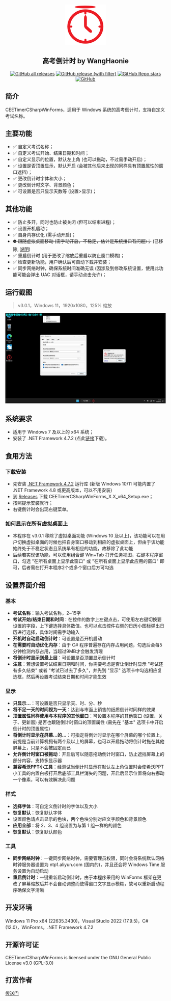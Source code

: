 <div align="center">
    <img src="./CEETimerCSharpWinForms/Properties/AppIcon.png" height="128px"/>
    <h2>高考倒计时 by WangHaonie</h2>

[![GitHub all releases](https://img.shields.io/github/downloads/WangHaonie/CEETimerCSharpWinForms/total?logo=github&label=%E4%B8%8B%E8%BD%BD%E9%87%8F&color=%23DC67A5)](#) [![GitHub release (with filter)](https://img.shields.io/github/v/release/WangHaonie/CEETimerCSharpWinForms?logo=github&label=%E6%9C%80%E6%96%B0%E7%89%88&color=%23178600)](https://github.com/WangHaonie/CEETimerCSharpWinForms/releases/latest/) [![GitHub Repo stars](https://img.shields.io/github/stars/WangHaonie/CEETimerCSharpWinForms?logo=github&label=Stars&color=%23E5B84E)](#) [![GitHub](https://img.shields.io/github/license/WangHaonie/CEETimerCSharpWinForms?logo=github&label=%E8%AE%B8%E5%8F%AF%E8%AF%81&color=%233C9DF8)](https://github.com/WangHaonie/CEETimerCSharpWinForms/blob/main/LICENSE)

</div>

## 简介
CEETimerCSharpWinForms，适用于 Windows 系统的高考倒计时，支持自定义考试名称。
## 主要功能
+ ✅ 自定义考试名称；
+ ✅ 自定义考试开始、结束日期和时间；
+ ✅ 自定义显示的位置，默认左上角 (也可以拖动，不过需手动开启)；
+ ✅ 设置是否顶置显示，默认开启 (会被其他后来出现的同样具有顶置属性的窗口遮挡)；
+ ✅ 更改倒计时字体和大小；
+ ✅ 更改倒计时文字、背景颜色；
+ ✅ 可设置是否只显示天数等 (设置>显示)；
## 其他功能
+ ✅ 防止多开，同时也防止被关闭 (但可以结束进程)；
+ ✅ 设置开机启动；
+ ✅ 自身内存优化 (需手动开启)；
+ ~~⛔ 跟随虚拟桌面移动 (需手动开启，不稳定，估计是系统接口有问题)；~~ (已移除, [说明](#如何显示在所有虚拟桌面上))
+ ✅ 重启倒计时 (用于更改了缩放后重启以防止窗口模糊)；
+ ✅ 检查更新功能，用户确认后可自动下载并安装；
+ ✅ 同步网络时钟，确保系统时间准确无误 (因涉及到修改系统设置，使用此功能可能会弹出 UAC 对话框，请手动点击允许)；
## 运行截图
> v3.0.1，Windows 11，1920x1080，125% 缩放

![主窗口](./Screenshot.jpg)

## 系统要求
+ 适用于 Windows 7 及以上的 x64 系统；
+ 安装了 .NET Framework 4.7.2 (点此[链接](https://dotnet.microsoft.com/zh-cn/download/dotnet-framework/thank-you/net472-offline-installer)下载)。
## 食用方法
### 下载安装
+ 先安装 [.NET Framework 4.7.2](https://dotnet.microsoft.com/zh-cn/download/dotnet-framework/thank-you/net472-offline-installer) 运行库 (新版 Windows 10/11 可能内置了 .NET Framework 4.8 或更高版本，可以不用安装)
+ 到 [Releases](https://github.com/WangHaonie/CEETimerCSharpWinForms/releases/latest) 下载 CEETimerCSharpWinForms_X.X_x64_Setup.exe；
+ 按照提示安装就行；
+ 右键倒计时会出现右键菜单。
### 如何显示在所有虚拟桌面上
+ 本程序在 v3.0.1 移除了虚拟桌面功能 (Windows 10 及以上)，该功能可以在用户切换虚拟桌面的时候也把自身窗口移动到相应的虚拟桌面上，但由于该功能始终处于不稳定状态且系统早有相应的功能，故移除了此功能
+ 后续若实现该功能，可以使用组合键 Win+Tab 打开任务视图，右键本程序窗口，勾选 "在所有桌面上显示此窗口" 或 "在所有桌面上显示此应用的窗口" 即可，后者需在打开本程序2个或多个窗口后方可勾选
## 设置界面介绍
### 基本
+ **考试名称**：输入考试名称，2~15字
+ **考试开始/结束日期和时间**：在控件的数字上左键点击，可使用左右键切换要设置的字段，上下键选择具体数值。也可以点击控件右侧的日历小图标弹出日历进行选择，具体时间需手动输入
+ **开机时自动启动倒计时**：可设置是否开机启动
+ **在需要时自动优化内存**：由于 C# 程序普遍存在内存占用问题，勾选后会每5分钟检测内存占用，当超过9MB才会触发清理
+ **将倒计时显示到最上层**：可设置是否顶置显示倒计时
+ **注意**：若想设置考试结束日期和时间，你需要考虑是否让倒计时显示 "考试还有多久结束" 或者 "考试已过去了多久"，并先到 "显示" 选项卡中勾选相应复选框，然后再设置考试结束日期和时间才能生效
### 显示
+ **只显示...**：可设置是否只显示天、时、分、秒
+ **将不足一天的时间视为一天**：达到与市面上销售的纸质倒计时同样的效果
+ **顶置属性同样使用与本程序的其他窗口**：可设置本程序的其他窗口 (设置、关于、更新器) 是否也跟随倒计时窗口的顶置属性 (需先在 "基本" 选项卡中开启倒计时的顶置属性)
+ **将倒计时显示在屏幕...的...**：可指定将倒计时显示在哪个屏幕的哪个位置上，前提是当前计算机拥有两个及以上的屏幕，也可以开启拖动将倒计时拖在其他屏幕上，只是不会被固定而已
+ **允许倒计时窗口被拖动**：开启后可以随意拖动倒计时窗口，防止遮挡屏幕上的部分内容，支持多显示器
+ **兼容希沃PPT小工具**：经测试当倒计时显示在默认左上角位置时会使希沃PPT小工具的内置白板打开后底部工具栏消失的问题，开启后显示位置将向右挪动一个像素，可以有效解决此问题
### 样式
+ **选择字体**：可自定义倒计时的字体以及大小
+ **恢复默认**：恢复默认字体
+ 设置颜色请点击显示的色块，两个色块分别对应文字颜色和背景颜色
+ **应用全部**：将 2、3、4 组设置为与第 1 组一样的的颜色
+ **恢复默认**：恢复默认颜色
### 工具
+ **同步网络时钟**：一键同步网络时钟，需要管理员权限，同时会将系统默认网络时钟服务器设置为 ntp1.aliyun.com (国内的)，并且还会将 Windows Time 服务设置为自动启动
+ **重启倒计时**：一键重新启动倒计时，由于本程序采用的 WinForms 框架在更改了屏幕缩放后并不会自动调整而使得窗口文字显示模糊，故可以重新启动程序确保文字清晰
## 开发环境
Windows 11 Pro x64 (22635.3430)，Visual Studio 2022 (17.9.5)，C# (12.0)，WinForms，.NET Framework 4.7.2
## 开源许可证
CEETimerCSharpWinForms is licensed under the GNU General Public License v3.0 (GPL-3.0)
## 打赏作者
[传送门](https://wanghaonie.github.io/files/Reward.jpg)


